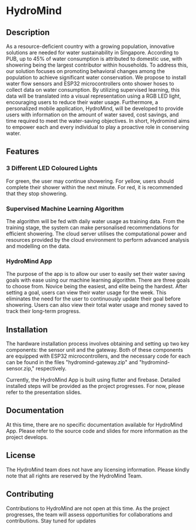 # HydroMind
## Description 

As a resource-deficient country with a growing population, innovative solutions are needed for water sustainability in Singapore. According to PUB, up to 45% of water consumption is attributed to domestic use, with showering being the largest contributor within households. To address this, our solution focuses on promoting behavioral changes among the population to achieve significant water conservation. We propose to install water flow sensors and ESP32 microcontrollers onto shower hoses to collect data on water consumption. By utilizing supervised learning, this data will be translated into a visual representation using a RGB LED light, encouraging users to reduce their water usage. Furthermore, a personalized mobile application, HydroMind, will be developed to provide users with information on the amount of water saved, cost savings, and time required to meet the water-saving objectives. In short, Hydromind aims to empower each and every individual to play a proactive role in conserving water.

## Features
### 3 Different LED Coloured Lights 
For green, the user may continue showering. 
For yellow, users should complete their shower within the next minute. 
For red, it is recommended that they stop showering.

### Supervised Machine Learning Algorithm
The algorithm will be fed with daily water usage as training data. From the training stage, the system can make personalised recommendations for efficient showering.
The cloud server utilises the computational power and resources provided by the cloud environment to perform advanced analysis and modelling on the data.

### HydroMind App 
The purpose of the app is to allow our user to easily set their water saving goals with ease using our machine learning algorithm. 
There are three goals to choose from. Novice being the easiest, and elite being the hardest. After setting a goal, users can view their water usage for the week. This eliminates the need for the user to continuously update their goal before showering. Users can also view their total water usage and money saved to track their long-term progress.

## Installation
The hardware installation process involves obtaining and setting up two key components: the sensor unit and the gateway. Both of these components are equipped with ESP32 microcontrollers, and the necessary code for each can be found in the files "hydromind-gateway.zip" and "hydromind-sensor.zip," respectively.

Currently, the HydroMind App is built using flutter and firebase. Detailed installed steps will be provided as the project progresses. For now, please refer to the presentation slides.

 
## Documentation
At this time, there are no specific documentation available for HydroMind App. Please refer to the source code and slides for more information as the project develops.



## License
The HydroMind team does not have any licensing information. Please kindly note that all rights are reserved by the HydroMind Team.

## Contributing
Contributions to HydroMind are not open at this time. As the project progresses, the team will assess opportunities for collaborations and contributions. Stay tuned for updates
